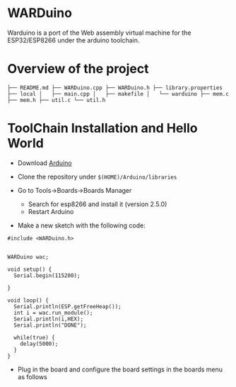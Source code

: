 # WARDuino

Warduino is a port of the Web assembly virtual machine for the ESP32/ESP8266 under the arduino toolchain. 

# Overview of the project 

``
├── README.md
├── WARDuino.cpp
├── WARDuino.h
├── library.properties
├── local
│   ├── main.cpp
│   ├── makefile
│   └── warduino
├── mem.c
├── mem.h
├── util.c
└── util.h
``


# ToolChain Installation and Hello World

- Download [Arduino](https://www.arduino.cc/)
- Clone the repository under `$(HOME)/Arduino/libraries`
- Go to Tools->Boards->Boards Manager
  - Search for esp8266 and install it (version 2.5.0) 
  - Restart Arduino 

- Make a new sketch with the following code:

```
#include <WARDuino.h>


WARDuino wac;

void setup() {
  Serial.begin(115200);

}

void loop() {
  Serial.println(ESP.getFreeHeap());
  int i = wac.run_module();
  Serial.println(i,HEX);
  Serial.println("DONE");

  while(true) {
    delay(5000);
  }
}
```

- Plug in the board and configure the board settings in the boards menu as follows 


